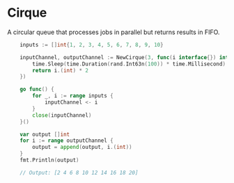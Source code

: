 # Cirque
A circular queue that processes jobs in parallel but returns results in FIFO.

```go
	inputs := []int{1, 2, 3, 4, 5, 6, 7, 8, 9, 10}

	inputChannel, outputChannel := NewCirque(3, func(i interface{}) interface{} {
		time.Sleep(time.Duration(rand.Int63n(100)) * time.Millisecond)
		return i.(int) * 2
	})

	go func() {
		for _, i := range inputs {
			inputChannel <- i
		}
		close(inputChannel)
	}()

	var output []int
	for i := range outputChannel {
		output = append(output, i.(int))
	}
	fmt.Println(output)

	// Output: [2 4 6 8 10 12 14 16 18 20]
```
